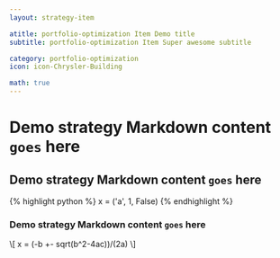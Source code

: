 ```yaml
---
layout: strategy-item

atitle: portfolio-optimization Item Demo title 
subtitle: portfolio-optimization Item Super awesome subtitle

category: portfolio-optimization
icon: icon-Chrysler-Building

math: true
---
```


# Demo strategy Markdown content `goes` here
## Demo strategy Markdown content `goes` here

{% highlight python %}
x = ('a', 1, False)
{% endhighlight %}

### Demo strategy Markdown content `goes` here

\\[ x = (-b +- sqrt(b^2-4ac))/(2a) \\]